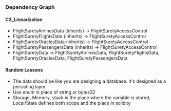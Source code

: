 ### Dependency Graph

#### C3_Linearization

- FlightSuretyAirlinesData (inherits) -> FlightSuretyAccessControl
- FlightSuretyFlightsData (inherits) -> FlightSuretyAccessControl
- FlightSuretyOraclesData (inherits) -> FlightSuretyAccessControl
- FlightSuretyPassengersData (inherits) -> FlightSuretyAccessControl
- FlightSuretyData -> FlightSuretyAirlinesData, FlightSuretyFlightsData, FlightSuretyOraclesData, FlightSuretyPassengersData

#### Random Lessons

- The data should be like you are designing a database. It's designed as a persisting layer
- Use enum in place of string or bytes32
- Storage, Memory, stack is the place where the variable is stored, Local/State defines both scope and the place in solidity
